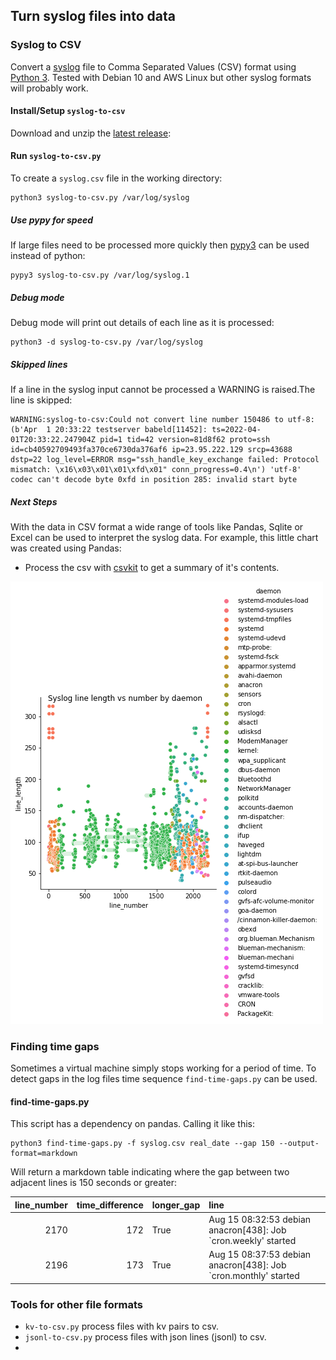## Turn syslog files into data

### Syslog to CSV
Convert a [syslog](https://tools.ietf.org/html/rfc5424) file to Comma Separated Values (CSV) format using [Python 3](https://python.org).  Tested with Debian 10 and AWS Linux but other syslog formats will probably work.

#### Install/Setup `syslog-to-csv`
Download and unzip the [latest release](https://github.com/gm3dmo/syslog-to-csv/releases/latest):

#### Run `syslog-to-csv.py`
To create a `syslog.csv` file in the working directory:

```
python3 syslog-to-csv.py /var/log/syslog
```

##### Use pypy for speed
If large files need to be processed more quickly then [pypy3](https://www.pypy.org/) can be used instead of python:

```
pypy3 syslog-to-csv.py /var/log/syslog.1
```

##### Debug mode
Debug mode will print out details of each line as it is processed:

```
python3 -d syslog-to-csv.py /var/log/syslog
```


##### Skipped lines
If a line in the syslog input cannot be processed a WARNING is raised.The line is skipped:

```
WARNING:syslog-to-csv:Could not convert line number 150486 to utf-8: (b'Apr  1 20:33:22 testserver babeld[11452]: ts=2022-04-01T20:33:22.247904Z pid=1 tid=42 version=81d8f62 proto=ssh id=cb40592709493fa370ce6730da376af6 ip=23.95.222.129 srcp=43688 dstp=22 log_level=ERROR msg="ssh_handle_key_exchange failed: Protocol mismatch: \x16\x03\x01\x01\xfd\x01" conn_progress=0.4\n') 'utf-8' codec can't decode byte 0xfd in position 285: invalid start byte
```

##### Next Steps
With the data in CSV format a wide range of tools like Pandas, Sqlite or Excel can be used to interpret the syslog data. For example, this little chart was created using Pandas:

- Process the csv with [csvkit](https://csvkit.readthedocs.io/en/latest/) to get a summary of it's contents.


![Syslog Visualized](images/syslog-visualized.png)

### Finding time gaps
Sometimes a virtual machine simply stops working for a period of time. To detect gaps in the log files time sequence `find-time-gaps.py` can be used.

#### find-time-gaps.py
This script has a dependency on pandas. Calling it like this:

```
python3 find-time-gaps.py -f syslog.csv real_date --gap 150 --output-format=markdown
```

Will return a markdown table indicating where the gap between two adjacent lines is 150 seconds or greater:

|   line_number |   time_difference | longer_gap   | line                                                            |
|--------------:|------------------:|:-------------|:----------------------------------------------------------------|
|          2170 |               172 | True         | Aug 15 08:32:53 debian anacron[438]: Job `cron.weekly' started  |
|          2196 |               173 | True         | Aug 15 08:37:53 debian anacron[438]: Job `cron.monthly' started |

### Tools for other file formats

- `kv-to-csv.py` process files with kv pairs to csv.
- `jsonl-to-csv.py` process files with json lines (jsonl) to csv.
- 
